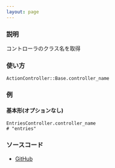 ```yaml
---
layout: page
---
```

### 説明
コントローラのクラス名を取得

### 使い方
    ActionController::Base.controller_name

### 例
#### 基本形(オプションなし)
    EntriesController.controller_name
    # "entries"

### ソースコード
* [GitHub](https://github.com/rails/rails/blob/f33d52c95217212cbacc8d5e44b5a8e3cdc6f5b3/actionpack/lib/action_controller/metal.rb#L129)